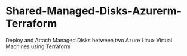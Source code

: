 # Shared-Managed-Disks-Azurerm-Terraform
Deploy and Attach Managed Disks between two Azure Linux Virtual Machines using Terraform
